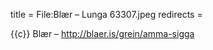 title = File:Blær – Lunga 63307.jpeg
redirects =
>>>>

{{c}} Blær – http://blaer.is/grein/amma-sigga